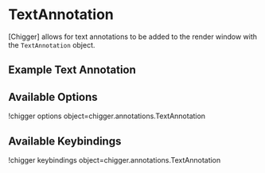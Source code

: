 # TextAnnotation

[Chigger] allows for text annotations to be added to the render window with the `TextAnnotation`
object.

## Example Text Annotation

## Available Options

!chigger options object=chigger.annotations.TextAnnotation


## Available Keybindings

!chigger keybindings object=chigger.annotations.TextAnnotation

